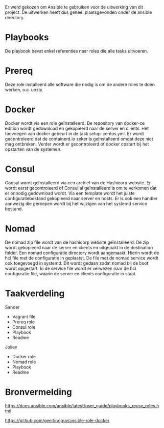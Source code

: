 Er werd gekozen om Ansible te gebruiken voor de uitwerking van dit project. De uitwerken heeft dus geheel plaatsgevonden onder de ansible directory.

# Playbooks
De playbook bevat enkel referenties naar roles die alle tasks uitvoeren.

# Prereq
Deze role installeerd alle software die nodig is om de andere roles te doen werken, o.a. unzip.

# Docker
Docker wordt via een role geïnstalleerd. De repository van docker-ce edition wordt gedownload en gekopieerd naar de server en clients. Het toevoegen van docker gebeurt in de task setup-centos.yml. Er wordt gecontroleerd dat de containerd.io zeker is geïnstalleerd omdat deze niet mag ontbreken. Verder wordt er gecontroleerd of docker opstart bij het opstarten van de systemen.   

# Consul
Consul wordt geïnstalleerd via een archief van de Hashicorp website. Er wordt eerst gecontroleerd of Consul al geïnstalleerd is om te verkomen dat er onnodig gedownload wordt. Via een template wordt het juiste configuratiebestand gekopieerd naar server en hosts. Er is ook een handler aanwezig die geroepen wordt bij het wijzigen van het systemd service bestand.

# Nomad
De nomad zip file wordt van de hashicorp website geïnstalleerd. De zip wordt gekopieerd naar de server en clients en uitgepakt in de destination folder. Een nomad configuratie directory wordt aangemaakt. Hierin wordt de hcl file met de configuratie in geplaatst. De file met de nomad service wordt ook toegevoegd in systemd. Dit wordt gedaan zodat nomad bij de boot wordt opgestart. In de service file wordt er verwezen naar de hcl configuratie file, waarin de server en clients configuratie in staat.


# Taakverdeling
Sander
  - Vagrant file
  - Prereq role
  - Consul role
  - Playbook
  - Readme 

Jolien 
  - Docker role
  - Nomad role
  - Playbook
  - Readme

# Bronvermelding
https://docs.ansible.com/ansible/latest/user_guide/playbooks_reuse_roles.html

https://github.com/geerlingguy/ansible-role-docker

